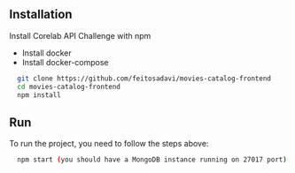 
## Installation

Install Corelab API Challenge with npm

 - Install docker
 - Install docker-compose

```bash
  git clone https://github.com/feitosadavi/movies-catalog-frontend
  cd movies-catalog-frontend
  npm install
```


## Run

To run the project, you need to follow the steps above:


```bash
  npm start (you should have a MongoDB instance running on 27017 port)
```
    